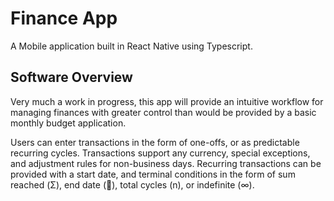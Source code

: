 # Finance App
A Mobile application built in React Native using Typescript.


## Software Overview

Very much a work in progress, this app will provide an intuitive workflow for managing finances with greater control than would be provided by a basic monthly budget application.

Users can enter transactions in the form of one-offs, or as predictable recurring cycles. Transactions support any currency, special exceptions, and adjustment rules for non-business days. Recurring transactions can be provided with a start date, and terminal conditions in the form of sum reached (Σ), end date (📅), total cycles (n), or indefinite (∞).